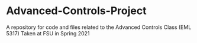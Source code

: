 # Advanced-Controls-Project
 A repository for code and files related to the Advanced Controls Class (EML 5317) Taken at FSU in Spring 2021
